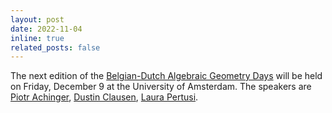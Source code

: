 ```yaml
---
layout: post
date: 2022-11-04
inline: true
related_posts: false
---
```

The next edition of the [Belgian-Dutch Algebraic Geometry
Days](https://www.math.ru.nl/~bmoonen/BNL.html)  will be held on Friday,
December 9 at the University of Amsterdam. The speakers are [Piotr Achinger](https://achinger.impan.pl/),
[Dustin Clausen](https://www.math.ku.dk/english/staff/?pure=en/persons/467008),
[Laura Pertusi](http://www.mat.unimi.it/users/pertusi/).